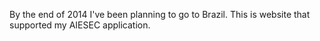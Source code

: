 By the end of 2014 I've been planning to go to Brazil.
This is website that supported my AIESEC application.

